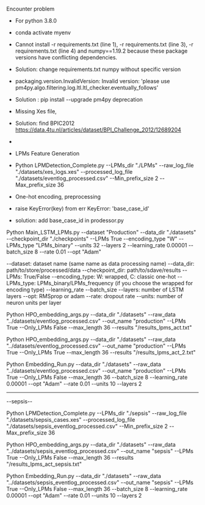 Encounter problem

- For python 3.8.0 
- conda activate myenv

- Cannot install -r requirements.txt (line 1), -r requirements.txt (line 3), -r requirements.txt (line 4) and numpy==1.19.2 because these package versions have conflicting dependencies.
- Solution: change requirements.txt numpy without specific version

- packaging.version.InvalidVersion: Invalid version: 'please use pm4py.algo.filtering.log.ltl.ltl_checker.eventually_follows’
- Solution : pip install --upgrade pm4py deprecation


- Missing Xes file, 
- Solution: find BPIC2012 https://data.4tu.nl/articles/dataset/BPI_Challenge_2012/12689204
- 


- LPMs Feature Generation
- Python LPMDetection_Complete.py --LPMs_dir "./LPMs" --raw_log_file "./datasets/xes_logs.xes" --processed_log_file "./datasets/eventlog_processed.csv" --Min_prefix_size 2 --Max_prefix_size 36


- One-hot encoding, preprocessing
- raise KeyError(key) from err KeyError: 'base_case_id'
- solution: add base_case_id in prodessor.py

Python Main_LSTM_LPMs.py --dataset "Production" --data_dir "./datasets" --checkpoint_dir "./checkpoints" --LPMs True --encoding_type "W" --LPMs_type "LPMs_binary" --units 32 --layers 2 --learning_rate 0.00001 --batch_size 8 --rate 0.01 --opt "Adam"

--dataset: dataset name (same name as data processing name)
--data_dir: path/to/store/processed/data
--checkpoint_dir: path/to/sdave/results
--LPMs: True/False
--encoding_type: W: wrapped, C: classic one-hot
--LPMs_type: LPMs_binary/LPMs_frequency (if you choose the wrapped for encoding type)
--learning_rate
--batch_size
--layers: number of LSTM layers
--opt: RMSprop or adam
--rate: dropout rate
--units: number of neuron units per layer


Python HPO_embedding_args.py --data_dir "./datasets" --raw_data "../datasets/eventlog_processed.csv" --out_name "production" --LPMs True --Only_LPMs False --max_length 36 --results "/results_lpms_act.txt"

Python HPO_embedding_args.py --data_dir "./datasets" --raw_data "../datasets/eventlog_processed.csv" --out_name "production" --LPMs True --Only_LPMs True --max_length 36 --results "/results_lpms_act_2.txt"

Python Embedding_Run.py --data_dir "./datasets" --raw_data "../datasets/eventlog_processed.csv" --out_name "production" --LPMs True --Only_LPMs False --max_length 36 --batch_size 8 --learning_rate 0.00001 --opt "Adam" --rate 0.01 --units 10 --layers 2

--------------------------------
--sepsis--

Python LPMDetection_Complete.py --LPMs_dir "./sepsis" --raw_log_file "./datasets/sepsis_cases.xes" --processed_log_file "./datasets/sepsis_eventlog_processed.csv" --Min_prefix_size 2 --Max_prefix_size 36

Python HPO_embedding_args.py --data_dir "./datasets" --raw_data "../datasets/sepsis_eventlog_processed.csv" --out_name "sepsis" --LPMs True --Only_LPMs False --max_length 36 --results "/results_lpms_act_sepsis.txt"

Python Embedding_Run.py --data_dir "./datasets" --raw_data "../datasets/sepsis_eventlog_processed.csv" --out_name "sepsis" --LPMs True --Only_LPMs False --max_length 36 --batch_size 8 --learning_rate 0.00001 --opt "Adam" --rate 0.01 --units 10 --layers 2

